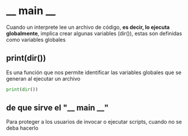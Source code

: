 # __ main __

Cuando un interprete lee un archivo de código, **es decir, lo ejecuta globalmente**, implica crear algunas variables (dir()), estas son definidas como variables globales

## print(dir())

Es una función que nos permite identificar las variables globales que se generan al ejecutar un archivo

```python
print(dir())
```

## de que sirve el "__ main __"

Para proteger a los usuarios de invocar o ejecutar scripts, cuando no se deba hacerlo